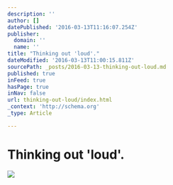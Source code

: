 ```yaml
---
description: ''
author: []
datePublished: '2016-03-13T11:16:07.254Z'
publisher:
  domain: ''
  name: ''
title: "Thinking out 'loud'."
dateModified: '2016-03-13T11:00:15.811Z'
sourcePath: _posts/2016-03-13-thinking-out-loud.md
published: true
inFeed: true
hasPage: true
inNav: false
url: thinking-out-loud/index.html
_context: 'http://schema.org'
_type: Article

---
```

# Thinking out 'loud'.
![](https://the-grid-user-content.s3-us-west-2.amazonaws.com/d521e00e-0237-4751-aca6-f56f6737918d.png)